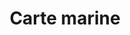 ---
title: Carte marine
longTitle: 'Carte marine'
tags:
- gccommon
french:
- "[[Nautical charts]]"
---
